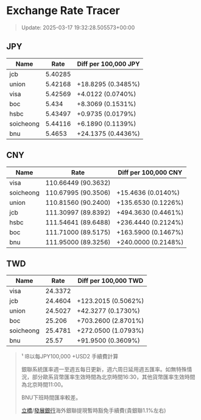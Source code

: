 # Exchange Rate Tracer

> Update: 2025-03-17 19:32:28.505573+00:00

## JPY

| Name      |    Rate | Diff per 100,000 JPY   |
|-----------|---------|------------------------|
| jcb       | 5.40285 |                        |
| union     | 5.42168 | +18.8295 (0.3485%)     |
| visa      | 5.42569 | +4.0122 (0.0740%)      |
| boc       | 5.434   | +8.3069 (0.1531%)      |
| hsbc      | 5.43497 | +0.9735 (0.0179%)      |
| soicheong | 5.44116 | +6.1890 (0.1139%)      |
| bnu       | 5.4653  | +24.1375 (0.4436%)     |

## CNY

| Name      | Rate                | Diff per 100,000 CNY   |
|-----------|---------------------|------------------------|
| visa      | 110.66449	(90.3632) |                        |
| soicheong | 110.67995	(90.3506) | +15.4636 (0.0140%)     |
| union     | 110.81560	(90.2400) | +135.6530 (0.1226%)    |
| jcb       | 111.30997	(89.8392) | +494.3630 (0.4461%)    |
| hsbc      | 111.54641	(89.6488) | +236.4440 (0.2124%)    |
| boc       | 111.71000	(89.5175) | +163.5900 (0.1467%)    |
| bnu       | 111.95000	(89.3256) | +240.0000 (0.2148%)    |

## TWD

| Name      |    Rate | Diff per 100,000 TWD   |
|-----------|---------|------------------------|
| visa      | 24.3372 |                        |
| jcb       | 24.4604 | +123.2015 (0.5062%)    |
| union     | 24.5027 | +42.3277 (0.1730%)     |
| boc       | 25.206  | +703.2600 (2.8701%)    |
| soicheong | 25.4781 | +272.0500 (1.0793%)    |
| bnu       | 25.57   | +91.9500 (0.3609%)     |


> ¹ IB以每JPY100,000 +USD2 手續費計算
>
> 銀聯系統匯率週一至週五每日更新，週六周日延用週五匯率。如無特殊情況，部分歐系貨幣匯率生效時間為北京時間16:30，其他貨幣匯率生效時間為北京時間11:00。
>
> BNU下班時間匯率較差。
>
> [立橋](https://www.wlbank.com.mo/uploads/ueditor/file/20181211/1544536513900230.pdf)/[發展銀行](https://www.mdb.com.mo/Service_Charges_20230728.pdf)海外銀聯提現暫時豁免手續費(貴銀聯1.1%左右)

